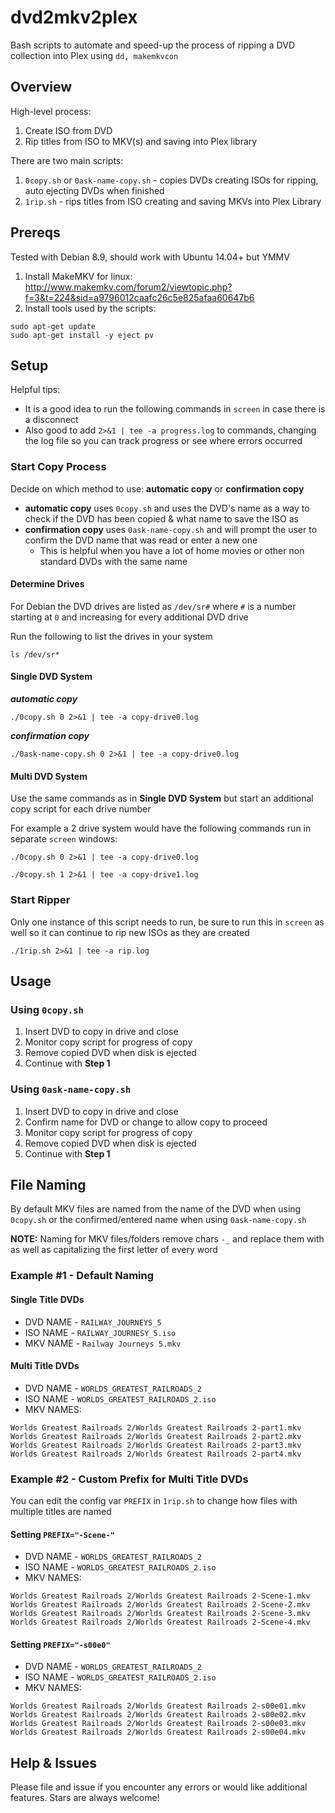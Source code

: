 # dvd2mkv2plex

Bash scripts to automate and speed-up the process of ripping a DVD collection into Plex using `dd, makemkvcon`

## Overview

High-level process:

1. Create ISO from DVD
2. Rip titles from ISO to MKV(s) and saving into Plex library

There are two main scripts:

1. `0copy.sh` or `0ask-name-copy.sh` - copies DVDs creating ISOs for ripping, auto ejecting DVDs when finished
2. `1rip.sh` - rips titles from ISO creating and saving MKVs into Plex Library

## Prereqs

Tested with Debian 8.9, should work with Ubuntu 14.04+ but YMMV

1. Install MakeMKV for linux: http://www.makemkv.com/forum2/viewtopic.php?f=3&t=224&sid=a9796012caafc26c5e825afaa60647b6
2. Install tools used by the scripts:
```
sudo apt-get update
sudo apt-get install -y eject pv
```

## Setup

Helpful tips:
* It is a good idea to run the following commands in `screen` in case there is a disconnect
* Also good to add `2>&1 | tee -a progress.log` to commands, changing the log file so you can track progress or see where errors occurred

### Start Copy Process

Decide on which method to use: **automatic copy** or **confirmation copy** 

* **automatic copy** uses `0copy.sh` and uses the DVD's name as a way to check if the DVD has been copied & what name to save the ISO as
* **confirmation copy** uses `0ask-name-copy.sh` and will prompt the user to confirm the DVD name that was read or enter a new one
  * This is helpful when you have a lot of home movies or other non standard DVDs with the same name

#### Determine Drives

For Debian the DVD drives are listed as `/dev/sr#` where `#` is a number starting at `0` and increasing for every additional DVD drive

Run the following to list the drives in your system

```
ls /dev/sr*
```

#### Single DVD System

***automatic copy***
```
./0copy.sh 0 2>&1 | tee -a copy-drive0.log
```

***confirmation copy***
```
./0ask-name-copy.sh 0 2>&1 | tee -a copy-drive0.log
```

#### Multi DVD System

Use the same commands as in **Single DVD System** but start an additional copy script for each drive number

For example a 2 drive system would have the following commands run in separate `screen` windows:

```
./0copy.sh 0 2>&1 | tee -a copy-drive0.log

./0copy.sh 1 2>&1 | tee -a copy-drive1.log
```

### Start Ripper

Only one instance of this script needs to run, be sure to run this in `screen` as well so it can continue to rip new ISOs as they are created

```
./1rip.sh 2>&1 | tee -a rip.log
```

## Usage

### Using `0copy.sh`

1. Insert DVD to copy in drive and close
2. Monitor copy script for progress of copy
3. Remove copied DVD when disk is ejected
4. Continue with **Step 1**

### Using `0ask-name-copy.sh`

1. Insert DVD to copy in drive and close
2. Confirm name for DVD or change to allow copy to proceed
3. Monitor copy script for progress of copy
4. Remove copied DVD when disk is ejected 
5. Continue with **Step 1**

## File Naming

By default MKV files are named from the name of the DVD when using `0copy.sh` or the confirmed/entered name when using `0ask-name-copy.sh` 

**NOTE:** Naming for MKV files/folders remove chars `-_` and replace them with ` ` as well as capitalizing the first letter of every word

### Example #1 - Default Naming

#### Single Title DVDs

* DVD NAME - `RAILWAY_JOURNEYS_5`
* ISO NAME - `RAILWAY_JOURNESY_5.iso`
* MKV NAME - `Railway Journeys 5.mkv`

#### Multi Title DVDs

* DVD NAME - `WORLDS_GREATEST_RAILROADS_2`
* ISO NAME - `WORLDS_GREATEST_RAILROADS_2.iso`
* MKV NAMES:
```
Worlds Greatest Railroads 2/Worlds Greatest Railroads 2-part1.mkv
Worlds Greatest Railroads 2/Worlds Greatest Railroads 2-part2.mkv
Worlds Greatest Railroads 2/Worlds Greatest Railroads 2-part3.mkv
Worlds Greatest Railroads 2/Worlds Greatest Railroads 2-part4.mkv
```

### Example #2 - Custom Prefix for Multi Title DVDs

You can edit the config var `PREFIX` in `1rip.sh` to change how files with multiple titles are named

#### Setting `PREFIX="-Scene-"`

* DVD NAME - `WORLDS_GREATEST_RAILROADS_2`
* ISO NAME - `WORLDS_GREATEST_RAILROADS_2.iso`
* MKV NAMES:
```
Worlds Greatest Railroads 2/Worlds Greatest Railroads 2-Scene-1.mkv
Worlds Greatest Railroads 2/Worlds Greatest Railroads 2-Scene-2.mkv
Worlds Greatest Railroads 2/Worlds Greatest Railroads 2-Scene-3.mkv
Worlds Greatest Railroads 2/Worlds Greatest Railroads 2-Scene-4.mkv
```

#### Setting `PREFIX="-s00e0"`

* DVD NAME - `WORLDS_GREATEST_RAILROADS_2`
* ISO NAME - `WORLDS_GREATEST_RAILROADS_2.iso`
* MKV NAMES:
```
Worlds Greatest Railroads 2/Worlds Greatest Railroads 2-s00e01.mkv
Worlds Greatest Railroads 2/Worlds Greatest Railroads 2-s00e02.mkv
Worlds Greatest Railroads 2/Worlds Greatest Railroads 2-s00e03.mkv
Worlds Greatest Railroads 2/Worlds Greatest Railroads 2-s00e04.mkv
```

## Help & Issues

Please file and issue if you encounter any errors or would like additional features. Stars are always welcome!
